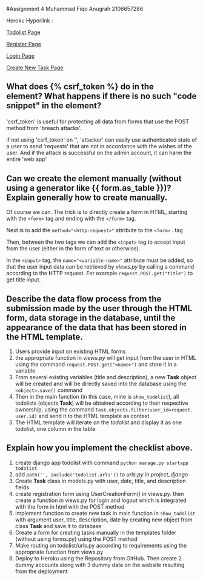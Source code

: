 
#Assignment 4
Muhammad Fiqo Anugrah
2106657286

Heroku Hyperlink : 

[Todolist Page](https://assignment2-fiqoanugrah.herokuapp.com/todolist/)

[Register Page](https://assignment2-fiqoanugrah.herokuapp.com/todolist/register)

[Login Page](https://assignment2-fiqoanugrah.herokuapp.com/todolist/login)

[Create New Task Page](https://assignment2-fiqoanugrah.herokuapp.com/todolist/create-task)


## What does {% csrf_token %} do in the <form> element? What happens if there is no such "code snippet" in the <form> element?

'csrf_token' is useful for protecting all data from forms that use the POST method from 'breach attacks'.

if not using 'csrf_token' on '<form>', 'attacker' can easily use authenticated state of a user to send 'requests' that are not in accordance with the wishes of the user. And if the attack is successful on the admin account, it can harm the entire 'web app'

## Can we create the <form> element manually (without using a generator like {{ form.as_table }})? Explain generally how to create <form> manually.

Of course we can.
The trick is to directly create a form in HTML, starting with the `<form>` tag and ending with the `</form>` tag.

Next is to add the `method="<http-request>"` attribute to the `<form>` . tag

Then, between the two tags we can add the `<input>` tag to accept input from the user (either in the form of text or otherwise).

In the `<input>` tag, the `name="<variable-name>"` attribute must be added, so that the user input data can be retrieved by *views.py* by calling a command according to the HTTP request. For example `request.POST.get("title")` to get title input.

## Describe the data flow process from the submission made by the user through the HTML form, data storage in the database, until the appearance of the data that has been stored in the HTML template.

1. Users provide input on existing HTML forms
2. the appropriate function in *views.py* will get input from the user in HTML using the command `request.POST.get("<name>")` and store it in a variable
3. From several existing variables (title and description), a new **Task** object will be created and will be directly saved into the database using the `<object>.save()` command
4. Then in the main function (in this case, mine is `show_todolist`), all todolists (objects **Task**) will be obtained according to their respective ownership, using the command `Task.objects.filter(user_id=request. user.id)` and send it to the HTML template as context
5. The HTML template will iterate on the *todolist* and display it as one todolist, one column in the table



## Explain how you implement the checklist above.

1.  create django app todolist with command `python manage.py startapp todolist`
2. add `path('', include('todolist.urls'))` to *urls.py* in *project_django*
3. Create **Task** class in models.py with user, date, title, and description fields
4. create registration form using UserCreationForm() in views.py. then create a function in views.py for login and logout which is integrated with the form in html with the POST method
5. implement function to create new task in main function in `show_todolist` with argument user, title, description, date by creating new object from class **Task** and save it to database
6. Create a form for creating tasks manually in the templates folder (without using forms.py) using the POST method
7. Make routing on todolist/urls.py according to requirements using the appropriate function from views.py
8. Deploy to Heroku using the Repository from GitHub. Then create 2 dummy accounts along with 3 dummy data on the website resulting from the deployment